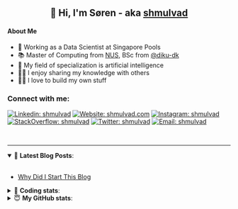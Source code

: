 <h2 align="center">
	👋 Hi, I'm Søren - aka <a href="https://shmulvad.com">shmulvad</a>
</h2>

#### About Me
- 🤖 Working as a Data Scientist at Singapore Pools
- 📚 Master of Computing from [NUS], BSc from [@diku-dk]
- 🧠 My field of specialization is artificial intelligence
- 👨‍🏫 I enjoy sharing my knowledge with others
- 👨‍💻 I love to build my own stuff

### Connect with me:

[![Linkedin: shmulvad](https://img.shields.io/badge/shmulvad-blue?style=flat&logo=Linkedin&logoColor=white)][linkedin]
[![Website: shmulvad.com](https://img.shields.io/badge/shmulvad.com-47CCCC?&style=flat&logo=Google-Chrome&logoColor=white)][website]
[![Instagram: shmulvad](https://img.shields.io/badge/-@shmulvad-purple?style=flat&logo=Instagram&logoColor=white)][instagram]
[![StackOverflow: shmulvad](https://img.shields.io/badge/shmulvad-FE7A16?style=flat&logo=stack-overflow&logoColor=white)][stackOverflow]
[![Twitter: shmulvad](https://img.shields.io/badge/@shmulvad-1ca0f1?style=flat&logo=twitter&logoColor=white)][twitter]
[![Email: shmulvad](https://img.shields.io/badge/shmulvad-D14836?style=flat&logo=gmail&logoColor=white)][mail]

<br />

---

<details open>
 <summary>📕 <b>Latest Blog Posts</b>: </summary>

<br>

<!-- BLOG-POST-LIST:START -->
- [Why Did I Start This Blog](https://shmulvad.com/blog/why-did-start-this-blog)
<!-- BLOG-POST-LIST:END -->

</details>

<!-- --- -->

<details>
 <summary>🤖 <b>Coding stats</b>: </summary>

<br>

NOTE: Doesn't track coding at work or work done in environments such as Jupyter Notebooks.

<!--START_SECTION:waka-->
![Code Time](http://img.shields.io/badge/Code%20Time-1%2C724%20hrs%2052%20mins-blue)

**I'm a Night 🦉** 

```text
🌞 Morning    47 commits     █░░░░░░░░░░░░░░░░░░░░░░░░   6.33% 
🌆 Daytime    224 commits    ███████░░░░░░░░░░░░░░░░░░   30.19% 
🌃 Evening    309 commits    ██████████░░░░░░░░░░░░░░░   41.64% 
🌙 Night      162 commits    █████░░░░░░░░░░░░░░░░░░░░   21.83%

```


📊 **This Week I Spent My Time On** 

```text
💬 Programming Languages: 
Python                   1 hr 31 mins        █████████████░░░░░░░░░░░░   55.47% 
JavaScript               46 mins             ███████░░░░░░░░░░░░░░░░░░   27.92% 
Other                    10 mins             █░░░░░░░░░░░░░░░░░░░░░░░░   6.2% 
HTML                     9 mins              █░░░░░░░░░░░░░░░░░░░░░░░░   5.54% 
YAML                     6 mins              █░░░░░░░░░░░░░░░░░░░░░░░░   4.02%

🔥 Editors: 
VS Code                  2 hrs 35 mins       ███████████████████████░░   93.8% 
Zsh                      10 mins             █░░░░░░░░░░░░░░░░░░░░░░░░   6.2%

🐱‍💻 Projects: 
hit-locator              1 hr 44 mins        ███████████████░░░░░░░░░░   63.33% 
overvaagning-admin       59 mins             █████████░░░░░░░░░░░░░░░░   35.83% 
Terminal                 1 min               ░░░░░░░░░░░░░░░░░░░░░░░░░   0.84%

```


 Last Updated on 02/02/2023 18:42:56 UTC
<!--END_SECTION:waka-->

</details>

<!-- --- -->

<details>
 <summary>😇 <b>My GitHub stats</b>: </summary>

<br>

<img align="left" alt="shmulvad's Github Stats" src="https://github-readme-stats.vercel.app/api?username=shmulvad&show_icons=true&hide_border=true" />

</details>



[website]: https://shmulvad.com
[twitter]: https://twitter.com/shmulvad
[linkedin]: https://linkedin.com/in/shmulvad
[instagram]: https://instagram.com/shmulvad
[stackOverflow]: https://stackoverflow.com/users/9248793/shmulvad
[mail]: mailto:shmulvad@gmail.com
[@diku-dk]: https://github.com/diku-dk
[github]: https://github.com/shmulvad
[NUS]: https://www.nus.edu.sg